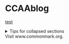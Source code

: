 # CCAAblog
[test](/01认证通用基础/01合格评定基础/1-1.合格评定的本质.md:'include')
<details>

<summary>Tips for collapsed sections</summary>

### You can add a header

You can add text within a collapsed section. 

You can add an image or a code block, too.

```ruby
   puts "Hello World"
```

</details>
Visit www.commonmark.org.
